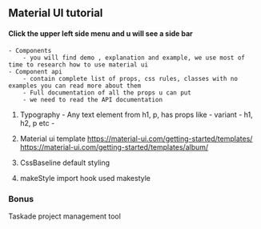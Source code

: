 ## Material UI tutorial
#### Click the upper left side menu and u will see a side bar
    - Components
        - you will find demo , explanation and example, we use most of time to research how to use material ui
    - Component api
        - contain complete list of props, css rules, classes with no examples you can read more about them
        - Full documentation of all the props u can put
        - we need to read the API documentation
1. Typography - Any text element from h1, p, 
        has props like
        - variant - h1, h2, p etc
        - 
2. Material ui template
     https://material-ui.com/getting-started/templates/
     https://material-ui.com/getting-started/templates/album/

3. CssBaseline 
    default styling 

4. makeStyle
    import hook used makestyle


### Bonus
Taskade project management tool